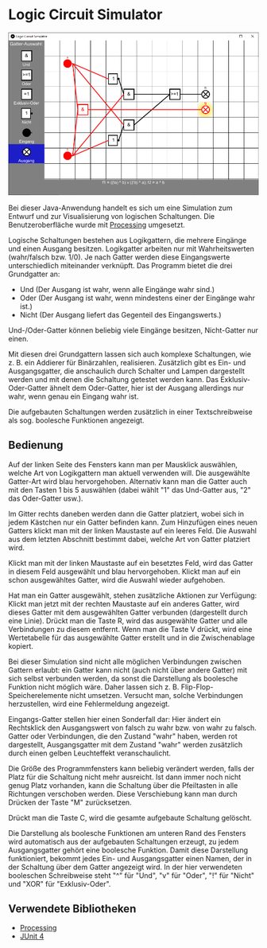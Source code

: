 # Logic Circuit Simulator

![Screenshot](Screenshot.png)

Bei dieser Java-Anwendung handelt es sich um eine Simulation zum Entwurf und zur Visualisierung von logischen Schaltungen. Die Benutzeroberfläche wurde mit [Processing](https://processing.org/) umgesetzt.

Logische Schaltungen bestehen aus Logikgattern, die mehrere Eingänge und einen Ausgang besitzen. Logikgatter arbeiten nur mit Wahrheitswerten (wahr/falsch bzw. 1/0).
Je nach Gatter werden diese Eingangswerte unterschiedlich miteinander verknüpft.
Das Programm bietet die drei Grundgatter an:

* Und (Der Ausgang ist wahr, wenn alle Eingänge wahr sind.)
* Oder (Der Ausgang ist wahr, wenn mindestens einer der Eingänge wahr ist.)
* Nicht (Der Ausgang liefert das Gegenteil des Eingangswerts.)

Und-/Oder-Gatter können beliebig viele Eingänge besitzen, Nicht-Gatter nur einen.

Mit diesen drei Grundgattern lassen sich auch komplexe Schaltungen, wie z. B. ein Addierer für Binärzahlen, realisieren.
Zusätzlich gibt es Ein- und Ausgangsgatter, die anschaulich durch Schalter und Lampen dargestellt werden und mit denen die Schaltung getestet werden kann.
Das Exklusiv-Oder-Gatter ähnelt dem Oder-Gatter, hier ist der Ausgang allerdings nur wahr, wenn genau ein Eingang wahr ist.

Die aufgebauten Schaltungen werden zusätzlich in einer Textschreibweise als sog. boolesche Funktionen angezeigt.

## Bedienung

Auf der linken Seite des Fensters kann man per Mausklick auswählen, welche Art von Logikgattern man aktuell verwenden will. Die ausgewählte Gatter-Art wird blau hervorgehoben. Alternativ kann man die Gatter auch mit den Tasten 1 bis 5 auswählen (dabei wählt "1" das Und-Gatter aus, "2" das Oder-Gatter usw.).

Im Gitter rechts daneben werden dann die Gatter platziert, wobei sich in jedem Kästchen nur ein Gatter befinden kann. Zum Hinzufügen eines neuen Gatters klickt man mit der linken Maustaste auf ein leeres Feld. Die Auswahl aus dem letzten Abschnitt bestimmt dabei, welche Art von Gatter platziert wird.

Klickt man mit der linken Maustaste auf ein besetztes Feld, wird das Gatter in diesem Feld ausgewählt und blau hervorgehoben. Klickt man auf ein schon ausgewähltes Gatter, wird die Auswahl wieder aufgehoben.

Hat man ein Gatter ausgewählt, stehen zusätzliche Aktionen zur Verfügung: Klickt man jetzt mit der rechten Maustaste auf ein anderes Gatter, wird dieses Gatter mit dem ausgewählten Gatter verbunden (dargestellt durch eine Linie). Drückt man die Taste R, wird das ausgewählte Gatter und alle Verbindungen zu diesem entfernt. Wenn man die Taste V drückt, wird eine Wertetabelle für das ausgewählte Gatter erstellt und in die Zwischenablage kopiert.

Bei dieser Simulation sind nicht alle möglichen Verbindungen zwischen Gattern erlaubt: ein Gatter kann nicht (auch nicht über andere Gatter) mit sich selbst verbunden werden, da sonst die Darstellung als boolesche Funktion nicht möglich wäre.
Daher lassen sich z. B. Flip-Flop-Speicherelemente nicht umsetzen. Versucht man, solche Verbindungen herzustellen, wird eine Fehlermeldung angezeigt.

Eingangs-Gatter stellen hier einen Sonderfall dar: Hier ändert ein Rechtsklick den Ausgangswert von falsch zu wahr bzw. von wahr zu falsch. Gatter oder Verbindungen, die den Zustand "wahr" haben, werden rot dargestellt, Ausgangsgatter mit dem Zustand "wahr" werden zusätzlich durch einen gelben Leuchteffekt veranschaulicht.

Die Größe des Programmfensters kann beliebig verändert werden, falls der Platz für die Schaltung nicht mehr ausreicht. Ist dann immer noch nicht genug Platz vorhanden, kann die Schaltung über die Pfeiltasten in alle Richtungen verschoben werden. Diese Verschiebung kann man durch Drücken der Taste "M" zurücksetzen.

Drückt man die Taste C, wird die gesamte aufgebaute Schaltung gelöscht.

Die Darstellung als boolesche Funktionen am unteren Rand des Fensters wird automatisch aus der aufgebauten Schaltungen erzeugt, zu jedem Ausgangsgatter gehört eine boolesche Funktion.
Damit diese Darstellung funktioniert, bekommt jedes Ein- und Ausgangsgatter einen Namen, der in der Schaltung über dem Gatter angezeigt wird.
In der hier verwendeten booleschen Schreibweise steht "^" für "Und", "v" für "Oder", "!" für "Nicht" und "XOR" für "Exklusiv-Oder".

## Verwendete Bibliotheken

* [Processing](https://processing.org/)
* [JUnit 4](https://junit.org/junit4/)
